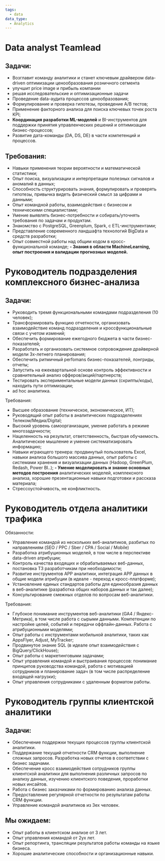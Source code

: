 ```yaml
---
tags:
  - data
data_type:
  - Analytics
---
```



# Data analyst Teamlead

## Задачи:

- Возглавит команду аналитики и станет ключевым драйвером data-driven оптимизации ценообразования розничного сегмента
- улучшит price image и прибыль компании
- решая исследовательские и оптимизационные задачи
- Проведение data-аудита процессов ценообразования;
- Формулирование и проверка гипотезы, проведение A/B тестов;
- Применение факторного анализа для поиска ключевых точек роста KPI;
- **Координация разработки ML-моделей** и BI-инструментов для поддержки принятия управленческих решений и оптимизации бизнес-процессов;
- Развитие дата-команды (DA, DS, DE) в части компетенций и процессов.

## Требования:

- Навыки применения теории вероятности и математической статистики;
- Опыт поиска, визуализации и интерпретации полезных сигналов и аномалий в данных;
- Способность структурировать знания, формулировать и проверять гипотезы, привычка видеть физический смысл за цифрами и данными;
- Опыт командной работы, взаимодействия с бизнесом и техническими специалистами;
- Умение выявлять бизнес-потребности и собирать/уточнять требования по задачам и продуктам.
- Знакомство с PostgreSQL, Greenplum, Spark, с ETL-инструментами;
- Представление современного ландшафта технологий BigData и средств разработки;
- Опыт совместной работы над общим кодом в кросс-функциональной команде;
**- Знания в области MachineLearning, опыт построения и валидации прогнозных моделей.**
    

# Руководитель подразделения комплексного бизнес-анализа

## Задачи:

- Руководить тремя функциональными командами подразделения (10 человек);
- Трансформировать функцию отчетности, организовать взаимодействие команд подразделения и кроссфункциональные связи с учетом измений;
- Обеспечить формирование ежегодного бюджета в части бизнес-показателей;
- Разработать и организовать системное сопровождение драйверной модели 3х-летнего планирования;
- Обеспечить ритмичный perfomans бизнес-показателей, лонгриды, отчеты;
- Запустить на ежеквартальной основе контроль эффективности и сравнительный анализ офферов/акций/партнерств;
- Тестировать экспериментальные модели данных (скрипты/коды), находить пути оптимизации;
- ad hoc аналитика.

Требования:
- Высшее образование (техническое, экономическое, ИТ);
- Руководящий опыт работы в аналитических подразделениях Телеком/Медиа/Digital;
- Высокий уровень самоорганизации, умение работать в режиме многозадачности;
- Нацеленность на результат, ответственность, быстрая обучаемость. Аналитическое мышление и умение систематизировать информацию;
- Навыки играющего тренера: продвинутый пользователь Excel, навыки анализа большого массива данных, опыт работы с системами хранения и визуализации данных (Hadoop, GreenPlum, Redash, Power BI..);
**- Умение моделировать и знание основных методов построения** аналитических моделей, комплексного анализа, хорошие презентационные навыки подготовки и рассказа материала;
- Стрессоустойчивость, не конфликтность.

# Руководитель отдела аналитики трафика

Обязанности:
- Управление командой из нескольких веб-аналитиков, разбитых по направлениям (SEO / PPC / Sber / CPA / Social / Mobile)
- Разработка атрибуционных моделей, в том числе в перспективе data-driven атрибуции;
- Контроль качества входящих и обрабатываемых веб-данных, постановка ТЗ разработчикам при необходимости;
- Развитие инструментов APP аналитики, интеграция APP данных в общие модели атрибуции (в идеале - переход к кросс-платформе);
- Установление единых стандартов работы для единообразия данных в веб-аналитике (разработка общих наборов данных и так далее);
- Консультирование смежных отделов по вопросам веб-аналитики.
    
Требования:
- Глубокое понимание инструментов веб-аналитики (GA4 / Яндекс-Метрика), в том числе работа с сырыми данными. Компетенции по настройке целей, событий и передачи оффлайн-данных. Работа с атрибуционными моделями;
- Опыт работы с инструментами мобильной аналитики, таких как AppsFlyer, Adjust, MyTracker;
- Продвинутое знание SQL (в идеале опыт взаимодействия с BigQuery/ClickHouse);
- Опыт работы с маркетинговыми задачами;
- Опыт управления командой и выстраивания процессов: понимание принципов руководства командой, работа с мотивацией сотрудников и планирование задач (в том числе распределение входящей нагрузки);
- Опыт управления сотрудниками с удаленным форматом работы.

# Руководитель группы клиентской аналитики

## Задачи:

- Обеспечение поддержки текущих процессов группы клиентской аналитики.
- Поддержание текущий отчетности CRM функции, выполнение сложных запросов. Разработка новых отчетов в соответствии с бизнес задачами.
- Обеспечение кросс взаимодействия сотрудников группы клиентской аналитики для выполнения различных запросов по анализу данных, изучению клиентского поведения, проработки новых инсайтов.
- Работа с бизнес заказчиками по формированию анализа данных.
- Предоставление регулярной отчетности по результатам работы CRM функции.
- Управление командой аналитиков из 3ех человек.

## Мы ожидаем:
- Опыт работы в клиентском анализе от 3 лет.
- Опыт управления командой от 2ух лет.
- Опыт репортинга, трансляции результатов работы команды на языке бизнеса.
- Хорошие аналитические способности и организационные навыки.
